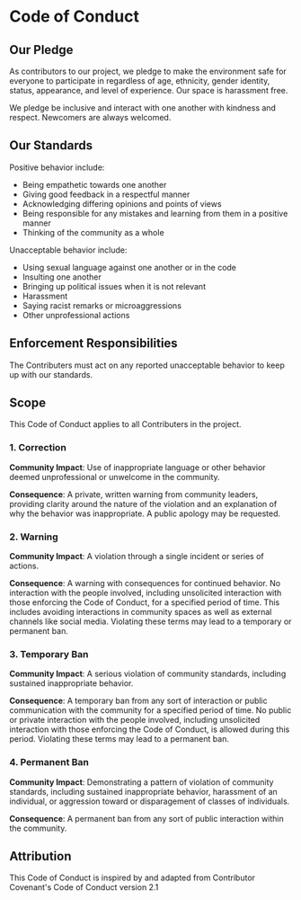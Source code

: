 # Code of Conduct
## Our Pledge

As contributors to our project, we pledge to make the environment safe for everyone to participate in regardless of age, ethnicity, gender identity, status, appearance, and level of experience. Our space is harassment free.

We pledge be inclusive and interact with one another with kindness and respect. Newcomers are always welcomed.

## Our Standards

Positive behavior  include:

* Being empathetic towards one another
* Giving good feedback in a respectful manner
* Acknowledging differing opinions and points of views
* Being responsible for any mistakes and learning from them in a positive manner
* Thinking of the community as a whole

Unacceptable behavior include:

* Using sexual language against one another or in the code
* Insulting one another 
* Bringing up political issues when it is not relevant
* Harassment
* Saying racist remarks or microaggressions
* Other unprofessional actions

## Enforcement Responsibilities

The Contributers must act on any reported unacceptable behavior to keep up with our standards.


## Scope

This Code of Conduct applies to all Contributers in the project. 


### 1. Correction

**Community Impact**: Use of inappropriate language or other behavior deemed
unprofessional or unwelcome in the community.

**Consequence**: A private, written warning from community leaders, providing
clarity around the nature of the violation and an explanation of why the
behavior was inappropriate. A public apology may be requested.

### 2. Warning

**Community Impact**: A violation through a single incident or series of
actions.

**Consequence**: A warning with consequences for continued behavior. No
interaction with the people involved, including unsolicited interaction with
those enforcing the Code of Conduct, for a specified period of time. This
includes avoiding interactions in community spaces as well as external channels
like social media. Violating these terms may lead to a temporary or permanent
ban.

### 3. Temporary Ban

**Community Impact**: A serious violation of community standards, including
sustained inappropriate behavior.

**Consequence**: A temporary ban from any sort of interaction or public
communication with the community for a specified period of time. No public or
private interaction with the people involved, including unsolicited interaction
with those enforcing the Code of Conduct, is allowed during this period.
Violating these terms may lead to a permanent ban.

### 4. Permanent Ban

**Community Impact**: Demonstrating a pattern of violation of community
standards, including sustained inappropriate behavior, harassment of an
individual, or aggression toward or disparagement of classes of individuals.

**Consequence**: A permanent ban from any sort of public interaction within the
community.

## Attribution

This Code of Conduct is inspired by and adapted from Contributor Covenant's Code of Conduct version 2.1


